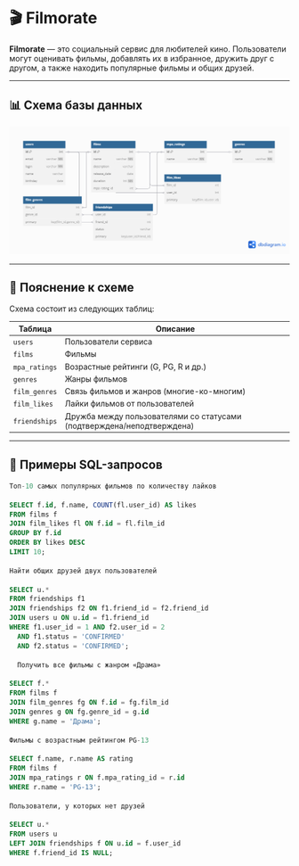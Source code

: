 # 🎬 Filmorate

**Filmorate** — это социальный сервис для любителей кино. Пользователи могут оценивать фильмы, добавлять их в избранное, дружить друг с другом,
 а также находить популярные фильмы и общих друзей.

---

## 📊 Схема базы данных

![Filmorate DB Schema](./docs/filmorate-db-schema.png)

---

## 📝 Пояснение к схеме

Схема состоит из следующих таблиц:

| Таблица        | Описание |
|----------------|----------|
| `users`        | Пользователи сервиса |
| `films`        | Фильмы |
| `mpa_ratings`  | Возрастные рейтинги (G, PG, R и др.) |
| `genres`       | Жанры фильмов |
| `film_genres`  | Связь фильмов и жанров (многие-ко-многим) |
| `film_likes`   | Лайки фильмов от пользователей |
| `friendships`  | Дружба между пользователями со статусами (подтверждена/неподтверждена) |

---

## 🧪 Примеры SQL-запросов
```sql
Топ-10 самых популярных фильмов по количеству лайков

SELECT f.id, f.name, COUNT(fl.user_id) AS likes
FROM films f
JOIN film_likes fl ON f.id = fl.film_id
GROUP BY f.id
ORDER BY likes DESC
LIMIT 10;

Найти общих друзей двух пользователей

SELECT u.*
FROM friendships f1
JOIN friendships f2 ON f1.friend_id = f2.friend_id
JOIN users u ON u.id = f1.friend_id
WHERE f1.user_id = 1 AND f2.user_id = 2
  AND f1.status = 'CONFIRMED'
  AND f2.status = 'CONFIRMED';

  Получить все фильмы с жанром «Драма»

SELECT f.*
FROM films f
JOIN film_genres fg ON f.id = fg.film_id
JOIN genres g ON fg.genre_id = g.id
WHERE g.name = 'Драма';

Фильмы с возрастным рейтингом PG-13

SELECT f.name, r.name AS rating
FROM films f
JOIN mpa_ratings r ON f.mpa_rating_id = r.id
WHERE r.name = 'PG-13';

Пользователи, у которых нет друзей

SELECT u.*
FROM users u
LEFT JOIN friendships f ON u.id = f.user_id
WHERE f.friend_id IS NULL;



